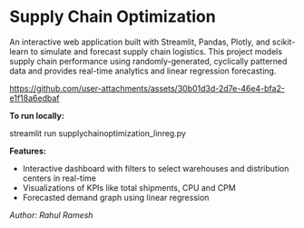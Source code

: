 # Supply Chain Optimization
An interactive web application built with Streamlit, Pandas, Plotly, and scikit-learn to simulate and forecast supply chain logistics.
This project models supply chain performance using randomly-generated, cyclically patterned data and provides real-time analytics and linear regression forecasting.



https://github.com/user-attachments/assets/30b01d3d-2d7e-46e4-bfa2-e1f18a6edbaf



**To run locally:**

streamlit run supplychainoptimization_linreg.py

**Features:**
- Interactive dashboard with filters to select warehouses and distribution centers in real-time
- Visualizations of KPIs like total shipments, CPU and CPM
- Forecasted demand graph using linear regression

_Author: Rahul Ramesh_


